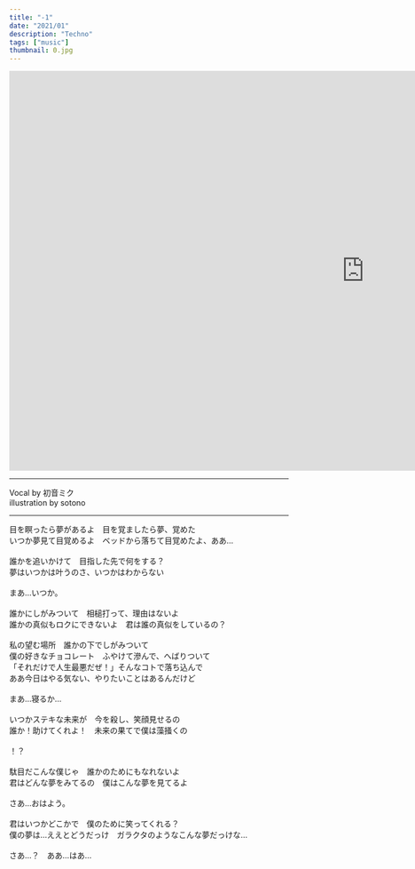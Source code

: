 ```yaml
---
title: "-1"
date: "2021/01"
description: "Techno"
tags: ["music"]
thumbnail: 0.jpg
---
```


<iframe width="1280" height="720" src="https://www.youtube.com/embed/j234sEn5_7U" frameborder="0" allow="accelerometer; autoplay; clipboard-write; encrypted-media; gyroscope; picture-in-picture" allowfullscreen></iframe>

---

Vocal by 初音ミク<br>
illustration by sotono<br>

---

目を瞑ったら夢があるよ　目を覚ましたら夢、覚めた<br>
いつか夢見て目覚めるよ　ベッドから落ちて目覚めたよ、ああ…<br>
<br>
誰かを追いかけて　目指した先で何をする？<br>
夢はいつかは叶うのさ、いつかはわからない<br>
<br>
まあ…いつか。<br>
<br>
誰かにしがみついて　相槌打って、理由はないよ<br>
誰かの真似もロクにできないよ　君は誰の真似をしているの？<br>
<br>
私の望む場所　誰かの下でしがみついて<br>
僕の好きなチョコレート　ふやけて滲んで、へばりついて<br>
「それだけで人生最悪だぜ！」そんなコトで落ち込んで<br>
ああ今日はやる気ない、やりたいことはあるんだけど<br>
<br>
まあ…寝るか…<br>
<br>
いつかステキな未来が　今を殺し、笑顔見せるの<br>
誰か！助けてくれよ！　未来の果てで僕は藻掻くの<br>
<br>
！？<br>
<br>
駄目だこんな僕じゃ　誰かのためにもなれないよ<br>
君はどんな夢をみてるの　僕はこんな夢を見てるよ<br>
<br>
さあ…おはよう。<br>
<br>
君はいつかどこかで　僕のために笑ってくれる？<br>
僕の夢は…ええとどうだっけ　ガラクタのようなこんな夢だっけな…<br>
<br>
さあ…？　ああ…はあ…<br>
